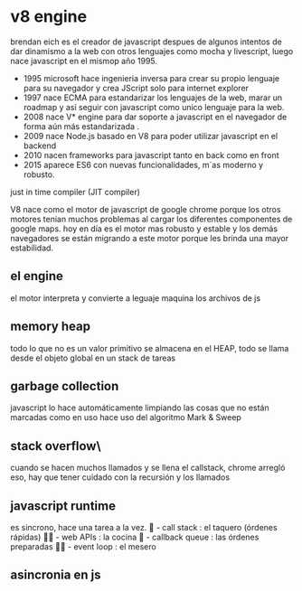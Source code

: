# v8 engine
brendan eich es el creador de javascript despues de algunos intentos de dar dinamismo a la web con otros lenguajes como mocha y livescript, luego nace javascript en el mismop año 1995.
- 1995 microsoft hace ingenieria inversa para crear su propio lenguaje para su navegador y crea JScript solo para internet explorer
- 1997 nace ECMA para estandarizar los lenguajes de la web, marar un roadmap y así seguir con javascript como unico lenguaje para la web.
- 2008 nace V* engine para dar soporte a javascript en el navegador de forma aún más estandarizada .
- 2009 nace Node.js basado en V8 para poder utilizar javascript en el backend
- 2010 nacen frameworks para javascript tanto en back como en front
- 2015 aparece ES6 con nuevas funcionalidades, m´as moderno y robusto.

just in time compiler (JIT compiler)

V8 nace como el motor de javascript de google chrome porque los otros motores tenian muchos problemas al cargar los diferentes componentes de google maps. hoy en día es el motor mas robusto y estable y los demás navegadores se están migrando a este motor porque les brinda una mayor estabilidad.

## el engine
el motor interpreta y convierte a leguaje maquina los archivos de js


## memory heap
todo lo que no es un valor primitivo se almacena en el HEAP,
todo se llama desde el objeto global en un stack de tareas 

## garbage collection
javascript lo hace automáticamente limpiando las cosas que no están marcadas como en uso 
hace uso del algoritmo Mark & Sweep

## stack overflow\
cuando se hacen muchos llamados y se llena el callstack, chrome arregló eso, hay que tener cuidado con la recursión y los llamados 

## javascript runtime
es sincrono, hace una tarea a la vez. 
🌮 - call stack : el taquero (órdenes rápidas)
👨‍🍳 - web APIs : la cocina
🌯 - callback queue : las órdenes preparadas
💁‍♂️ - event loop : el mesero

## asincronia en js
